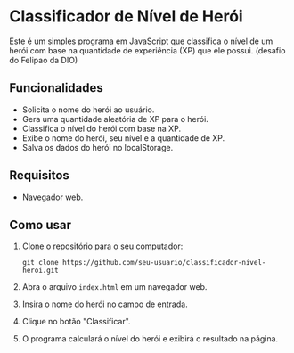# Classificador de Nível de Herói

Este é um simples programa em JavaScript que classifica o nível de um herói com base na quantidade de experiência (XP) que ele possui. (desafio do Felipao da DIO)

## Funcionalidades

- Solicita o nome do herói ao usuário.
- Gera uma quantidade aleatória de XP para o herói.
- Classifica o nível do herói com base na XP.
- Exibe o nome do herói, seu nível e a quantidade de XP.
- Salva os dados do herói no localStorage.

## Requisitos

- Navegador web.

## Como usar

1. Clone o repositório para o seu computador:

    ```
    git clone https://github.com/seu-usuario/classificador-nivel-heroi.git
    ```

2. Abra o arquivo `index.html` em um navegador web.

3. Insira o nome do herói no campo de entrada.

4. Clique no botão "Classificar".

5. O programa calculará o nível do herói e exibirá o resultado na página.

